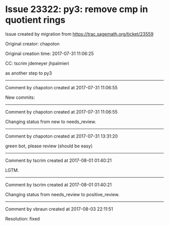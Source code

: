 # Issue 23322: py3: remove cmp in quotient rings

Issue created by migration from https://trac.sagemath.org/ticket/23559

Original creator: chapoton

Original creation time: 2017-07-31 11:06:25

CC:  tscrim jdemeyer jhpalmieri

as another step to py3


---

Comment by chapoton created at 2017-07-31 11:06:55

New commits:


---

Comment by chapoton created at 2017-07-31 11:06:55

Changing status from new to needs_review.


---

Comment by chapoton created at 2017-07-31 13:31:20

green bot, please review (should be easy)


---

Comment by tscrim created at 2017-08-01 01:40:21

LGTM.


---

Comment by tscrim created at 2017-08-01 01:40:21

Changing status from needs_review to positive_review.


---

Comment by vbraun created at 2017-08-03 22:11:51

Resolution: fixed
